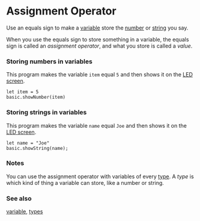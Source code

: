 # Assignment Operator

Use an equals sign to make a [variable](/blocks/variables/var) store the [number](/reference/types/number) 
or [string](/reference/types/string) you say.

When you use the equals sign to store something in a variable, the equals sign is called
an *assignment operator*, and what you store is called a *value*.

### Storing numbers in variables

This program makes the variable `item` equal `5` and then shows it on the [LED screen](/device/screen).

````blocks
let item = 5
basic.showNumber(item)
````

### Storing strings in variables

This program makes the variable `name` equal `Joe` and then shows it on the [LED screen](/device/screen).

````blocks
let name = "Joe"
basic.showString(name);
````

### Notes

You can use the assignment operator with variables of 
every [type](/reference/types). A *type* is which kind of thing
a variable can store, like a number or string.

### See also

[variable](/blocks/variables/var), [types](/reference/types)

